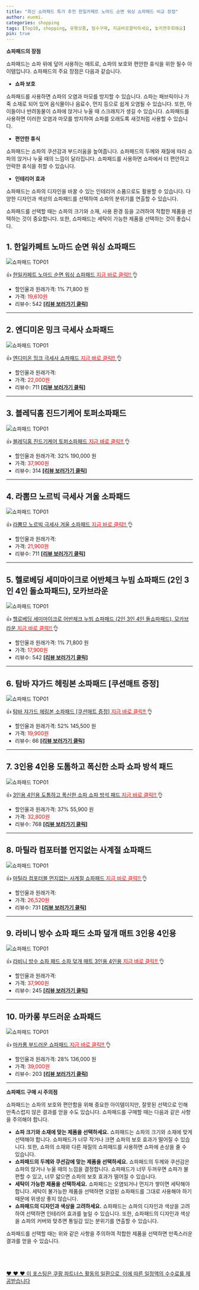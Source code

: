 ```yaml
---
title: "최신 쇼파패드 특가 추천 한일카페트 노마드 순면 워싱 쇼파패드 비교 장점"
author: eunmi.
categories: shopping
tags: [Top10, shopping, 유행상품, 필수구매, 지금바로클릭하세요, 놓치면후회해요]
pin: true
---
```

**쇼파패드의 장점**

쇼파패드는 쇼파 위에 덮어 사용하는 매트로, 쇼파의 보호와 편안한 휴식을 위한 필수 아이템입니다. 쇼파패드의 주요 장점은 다음과 같습니다.

* **쇼파 보호**

쇼파패드를 사용하면 쇼파의 오염과 마모를 방지할 수 있습니다. 쇼파는 패브릭이나 가죽 소재로 되어 있어 음식물이나 음료수, 먼지 등으로 쉽게 오염될 수 있습니다. 또한, 아이들이나 반려동물이 쇼파에 앉거나 누울 때 스크래치가 생길 수 있습니다. 쇼파패드를 사용하면 이러한 오염과 마모를 방지하여 쇼파를 오래도록 새것처럼 사용할 수 있습니다.

* **편안한 휴식**

쇼파패드는 쇼파의 쿠션감과 부드러움을 높여줍니다. 쇼파패드의 두께와 재질에 따라 쇼파의 앉거나 누울 때의 느낌이 달라집니다. 쇼파패드를 사용하면 쇼파에서 더 편안하고 안락한 휴식을 취할 수 있습니다.

* **인테리어 효과**

쇼파패드는 쇼파의 디자인을 바꿀 수 있는 인테리어 소품으로도 활용할 수 있습니다. 다양한 디자인과 색상의 쇼파패드를 선택하여 쇼파의 분위기를 연출할 수 있습니다.

쇼파패드를 선택할 때는 쇼파의 크기와 소재, 사용 환경 등을 고려하여 적합한 제품을 선택하는 것이 중요합니다. 또한, 쇼파패드는 세탁이 가능한 제품을 선택하는 것이 좋습니다.

   

## 1. 한일카페트 노마드 순면 워싱 쇼파패드

![쇼파패드 TOP01](https://thumbnail7.coupangcdn.com/thumbnails/remote/230x230ex/image/rs_quotation_api/6fjx15mq/b7fd663f8e1d467e87b8422af9ec8bcc.jpg)


👍 [한일카페트 노마드 순면 워싱 쇼파패드 <font color=red> 지금 바로 클릭!! </font> ](https://link.coupang.com/re/AFFSDP?lptag=AF3617701&subid=GithubCoopas&pageKey=6185425150&traceid=V0-153&itemId=12173922160&vendorItemId=79445226195) 👌 


- 할인율과 원래가격: 1%  71,800   원
- 가격: <span style='color:red'>19,610원</span>
- 리뷰수: 542  [**[리뷰 보러가기 클릭]**](https://link.coupang.com/re/AFFSDP?lptag=AF3617701&subid=GithubCoopas&pageKey=6185425150&traceid=V0-153&itemId=12173922160&vendorItemId=79445226195)

---


   

## 2. 엔디미온 밍크 극세사 쇼파패드

![쇼파패드 TOP01](https://thumbnail6.coupangcdn.com/thumbnails/remote/230x230ex/image/retail/images/2020/02/06/16/3/f91ad25a-7c14-4f7c-9aa0-10426ba02acf.jpg)


👍 [엔디미온 밍크 극세사 쇼파패드 <font color=red> 지금 바로 클릭!! </font> ](https://link.coupang.com/re/AFFSDP?lptag=AF3617701&subid=GithubCoopas&pageKey=1238599309&traceid=V0-153&itemId=2234183791&vendorItemId=70231743273) 👌 


- 할인율과 원래가격: 
- 가격: <span style='color:red'>22,000원</span>
- 리뷰수: 711  [**[리뷰 보러가기 클릭]**](https://link.coupang.com/re/AFFSDP?lptag=AF3617701&subid=GithubCoopas&pageKey=1238599309&traceid=V0-153&itemId=2234183791&vendorItemId=70231743273)

---


   

## 3. 블레딕홈 진드기케어 토퍼소파패드

![쇼파패드 TOP01](https://thumbnail6.coupangcdn.com/thumbnails/remote/230x230ex/image/retail/images/4274029670428302-9a3f64f8-81cf-4558-a7ab-286844d03b3c.jpg)


👍 [블레딕홈 진드기케어 토퍼소파패드 <font color=red> 지금 바로 클릭!! </font> ](https://link.coupang.com/re/AFFSDP?lptag=AF3617701&subid=GithubCoopas&pageKey=20114176&traceid=V0-153&itemId=79933699&vendorItemId=3135567955) 👌 


- 할인율과 원래가격: 32%  190,000   원
- 가격: <span style='color:red'>37,900원</span>
- 리뷰수: 314  [**[리뷰 보러가기 클릭]**](https://link.coupang.com/re/AFFSDP?lptag=AF3617701&subid=GithubCoopas&pageKey=20114176&traceid=V0-153&itemId=79933699&vendorItemId=3135567955)

---


   

## 4. 라뽐므 노르빅 극세사 겨울 소파패드

![쇼파패드 TOP01](https://thumbnail7.coupangcdn.com/thumbnails/remote/230x230ex/image/rs_quotation_api/6705/6a53fb3fe02bc952f794f0d020fec6defea707232b1fc30381fd7617ab74.jpg)


👍 [라뽐므 노르빅 극세사 겨울 소파패드 <font color=red> 지금 바로 클릭!! </font> ](https://link.coupang.com/re/AFFSDP?lptag=AF3617701&subid=GithubCoopas&pageKey=2310625403&traceid=V0-153&itemId=3984980531&vendorItemId=72392526914) 👌 


- 할인율과 원래가격: 
- 가격: <span style='color:red'>21,900원</span>
- 리뷰수: 711  [**[리뷰 보러가기 클릭]**](https://link.coupang.com/re/AFFSDP?lptag=AF3617701&subid=GithubCoopas&pageKey=2310625403&traceid=V0-153&itemId=3984980531&vendorItemId=72392526914)

---


   

## 5. 헬로베딩 세미마이크로 어반체크 누빔 쇼파패드 (2인 3인 4인 돌쇼파패드), 모카브라운

![쇼파패드 TOP01](https://thumbnail6.coupangcdn.com/thumbnails/remote/230x230ex/image/vendor_inventory/45af/18f03817ae7ac318f25735da1244c2816ff814a51966090a6a9d115471d1.jpg)


👍 [헬로베딩 세미마이크로 어반체크 누빔 쇼파패드 (2인 3인 4인 돌쇼파패드), 모카브라운 <font color=red> 지금 바로 클릭!! </font> ](https://link.coupang.com/re/AFFSDP?lptag=AF3617701&subid=GithubCoopas&pageKey=4850328016&traceid=V0-153&itemId=6278612115&vendorItemId=73574195159) 👌 


- 할인율과 원래가격: 1%  71,800   원
- 가격: <span style='color:red'>17,900원</span>
- 리뷰수: 542  [**[리뷰 보러가기 클릭]**](https://link.coupang.com/re/AFFSDP?lptag=AF3617701&subid=GithubCoopas&pageKey=4850328016&traceid=V0-153&itemId=6278612115&vendorItemId=73574195159)

---


   

## 6. 탐바 쟈가드 헤링본 소파패드 [쿠션매트 증정]

![쇼파패드 TOP01](https://thumbnail8.coupangcdn.com/thumbnails/remote/230x230ex/image/vendor_inventory/d7a3/486fee47e504bd48d44643a04d170ed5e7739e62482ad74a679be7de9fd1.jpg)


👍 [탐바 쟈가드 헤링본 소파패드 [쿠션매트 증정] <font color=red> 지금 바로 클릭!! </font> ](https://link.coupang.com/re/AFFSDP?lptag=AF3617701&subid=GithubCoopas&pageKey=5493593289&traceid=V0-153&itemId=8513944207&vendorItemId=5155997193) 👌 


- 할인율과 원래가격: 52%  145,500   원
- 가격: <span style='color:red'>19,900원</span>
- 리뷰수: 66  [**[리뷰 보러가기 클릭]**](https://link.coupang.com/re/AFFSDP?lptag=AF3617701&subid=GithubCoopas&pageKey=5493593289&traceid=V0-153&itemId=8513944207&vendorItemId=5155997193)

---


   

## 7. 3인용 4인용 도톰하고 폭신한 소파 쇼파 방석 패드

![쇼파패드 TOP01](https://thumbnail7.coupangcdn.com/thumbnails/remote/230x230ex/image/vendor_inventory/add8/584b1339dfb3ad3c6ab6a6501cb80fb88b7534f516d80f58014161300ce6.jpg)


👍 [3인용 4인용 도톰하고 폭신한 소파 쇼파 방석 패드 <font color=red> 지금 바로 클릭!! </font> ](https://link.coupang.com/re/AFFSDP?lptag=AF3617701&subid=GithubCoopas&pageKey=5203061595&traceid=V0-153&itemId=7256409673&vendorItemId=74547817993) 👌 


- 할인율과 원래가격: 37%  55,900   원
- 가격: <span style='color:red'>32,800원</span>
- 리뷰수: 768  [**[리뷰 보러가기 클릭]**](https://link.coupang.com/re/AFFSDP?lptag=AF3617701&subid=GithubCoopas&pageKey=5203061595&traceid=V0-153&itemId=7256409673&vendorItemId=74547817993)

---


   

## 8. 마틸라 컴포터블 먼지없는 사계절 쇼파패드

![쇼파패드 TOP01](https://thumbnail9.coupangcdn.com/thumbnails/remote/230x230ex/image/rs_quotation_api/yhbla8re/7a2441381ab148058e7e7ace6f2fc7a7.jpg)


👍 [마틸라 컴포터블 먼지없는 사계절 쇼파패드 <font color=red> 지금 바로 클릭!! </font> ](https://link.coupang.com/re/AFFSDP?lptag=AF3617701&subid=GithubCoopas&pageKey=5672157046&traceid=V0-153&itemId=9343335592&vendorItemId=76628596609) 👌 


- 할인율과 원래가격: 
- 가격: <span style='color:red'>26,520원</span>
- 리뷰수: 731  [**[리뷰 보러가기 클릭]**](https://link.coupang.com/re/AFFSDP?lptag=AF3617701&subid=GithubCoopas&pageKey=5672157046&traceid=V0-153&itemId=9343335592&vendorItemId=76628596609)

---


   

## 9. 라비니 방수 쇼파 패드 소파 덮개 매트 3인용 4인용

![쇼파패드 TOP01](https://thumbnail7.coupangcdn.com/thumbnails/remote/230x230ex/image/vendor_inventory/ea76/851939c47566c5230561f9195bdb5295877196a11c7957962716382f8647.png)


👍 [라비니 방수 쇼파 패드 소파 덮개 매트 3인용 4인용 <font color=red> 지금 바로 클릭!! </font> ](https://link.coupang.com/re/AFFSDP?lptag=AF3617701&subid=GithubCoopas&pageKey=7592219148&traceid=V0-153&itemId=19679920205&vendorItemId=85462324755) 👌 


- 할인율과 원래가격: 
- 가격: <span style='color:red'>37,900원</span>
- 리뷰수: 245  [**[리뷰 보러가기 클릭]**](https://link.coupang.com/re/AFFSDP?lptag=AF3617701&subid=GithubCoopas&pageKey=7592219148&traceid=V0-153&itemId=19679920205&vendorItemId=85462324755)

---


   

## 10. 마카롱 부드러운 쇼파패드

![쇼파패드 TOP01](https://thumbnail6.coupangcdn.com/thumbnails/remote/230x230ex/image/rs_quotation_api/h2fe5pag/e1e4b4e877994b749fe21041bf9fe008.jpg)


👍 [마카롱 부드러운 쇼파패드 <font color=red> 지금 바로 클릭!! </font> ](https://link.coupang.com/re/AFFSDP?lptag=AF3617701&subid=GithubCoopas&pageKey=5258370892&traceid=V0-153&itemId=7465141415&vendorItemId=74755987796) 👌 


- 할인율과 원래가격: 28%  136,000   원
- 가격: <span style='color:red'>39,000원</span>
- 리뷰수: 203  [**[리뷰 보러가기 클릭]**](https://link.coupang.com/re/AFFSDP?lptag=AF3617701&subid=GithubCoopas&pageKey=5258370892&traceid=V0-153&itemId=7465141415&vendorItemId=74755987796)

---
**쇼파패드 구매 시 주의점**

쇼파패드는 쇼파의 보호와 편안함을 위해 중요한 아이템이지만, 잘못된 선택으로 인해 만족스럽지 않은 결과를 얻을 수도 있습니다. 쇼파패드를 구매할 때는 다음과 같은 사항을 주의해야 합니다.

* **쇼파 크기와 소재에 맞는 제품을 선택하세요.** 쇼파패드는 쇼파의 크기와 소재에 맞게 선택해야 합니다. 쇼파패드가 너무 작거나 크면 쇼파의 보호 효과가 떨어질 수 있습니다. 또한, 쇼파의 소재와 다른 재질의 쇼파패드를 사용하면 쇼파에 손상을 줄 수 있습니다.
* **쇼파패드의 두께와 쿠션감에 맞는 제품을 선택하세요.** 쇼파패드의 두께와 쿠션감은 쇼파의 앉거나 누울 때의 느낌을 결정합니다. 쇼파패드가 너무 두꺼우면 쇼파가 불편할 수 있고, 너무 얇으면 쇼파의 보호 효과가 떨어질 수 있습니다.
* **세탁이 가능한 제품을 선택하세요.** 쇼파패드는 오염되거나 먼지가 쌓이면 세탁해야 합니다. 세탁이 불가능한 제품을 선택하면 오염된 쇼파패드를 그대로 사용해야 하기 때문에 위생상 좋지 않습니다.
* **쇼파패드의 디자인과 색상을 고려하세요.** 쇼파패드는 쇼파의 디자인과 색상을 고려하여 선택하면 인테리어 효과를 높일 수 있습니다. 또한, 쇼파패드의 디자인과 색상을 쇼파의 커버와 맞추면 통일감 있는 분위기를 연출할 수 있습니다.

쇼파패드를 선택할 때는 위와 같은 사항을 주의하여 적합한 제품을 선택하면 만족스러운 결과를 얻을 수 있습니다.<br><br><br><br><br> [ ❤ ❤ ❤ 이 포스팅은 쿠팡 파트너스 활동의 일환으로, 이에 따른 일정액의 수수료를 제공받습니다](https://link.coupang.com/a/bcEFyh)